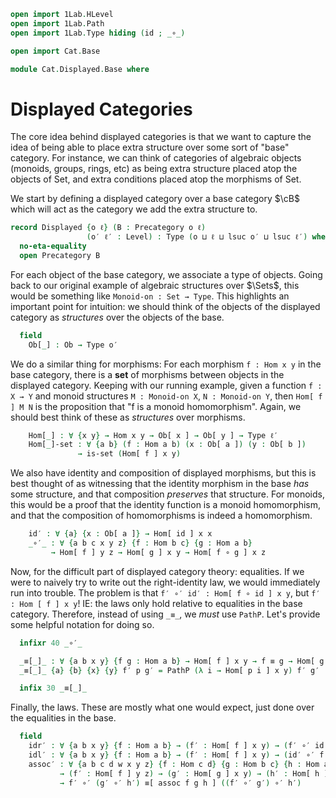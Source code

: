 ```agda
open import 1Lab.HLevel
open import 1Lab.Path
open import 1Lab.Type hiding (id ; _∘_)

open import Cat.Base

module Cat.Displayed.Base where
```

# Displayed Categories

The core idea behind displayed categories is that we want to capture the
idea of being able to place extra structure over some sort of "base"
category. For instance, we can think of categories of algebraic objects
(monoids, groups, rings, etc) as being extra structure placed atop the
objects of Set, and extra conditions placed atop the morphisms of Set.

We start by defining a displayed category over a base category $\cB$
which will act as the category we add the extra structure to.

```agda
record Displayed {o ℓ} (B : Precategory o ℓ)
                 (o′ ℓ′ : Level) : Type (o ⊔ ℓ ⊔ lsuc o′ ⊔ lsuc ℓ′) where
  no-eta-equality
  open Precategory B
```

For each object of the base category, we associate a type of objects.
Going back to our original example of algebraic structures over $\Sets$,
this would be something like `Monoid-on : Set → Type`. This highlights
an important point for intuition: we should think of the objects of the
displayed category as _structures_ over the objects of the base.

```agda
  field
    Ob[_] : Ob → Type o′
```

We do a similar thing for morphisms: For each morphism `f : Hom x y`
in the base category, there is a **set** of morphisms between objects
in the displayed category. Keeping with our running example, given a
function `f : X → Y` and monoid structures `M : Monoid-on X`,
`N : Monoid-on Y`, then `Hom[ f ] M N` is the proposition that "f is a
monoid homomorphism". Again, we should best think of these as
_structures_ over morphisms.

```agda
    Hom[_] : ∀ {x y} → Hom x y → Ob[ x ] → Ob[ y ] → Type ℓ′
    Hom[_]-set : ∀ {a b} (f : Hom a b) (x : Ob[ a ]) (y : Ob[ b ])
               → is-set (Hom[ f ] x y)
```

We also have identity and composition of displayed morphisms, but this
is best thought of as witnessing that the identity morphism in the base
_has_ some structure, and that composition _preserves_ that structure.
For monoids, this would be a proof that the identity function is a
monoid homomorphism, and that the composition of homomorphisms is
indeed a homomorphism.

```agda
    id′ : ∀ {a} {x : Ob[ a ]} → Hom[ id ] x x
    _∘′_ : ∀ {a b c x y z} {f : Hom b c} {g : Hom a b}
         → Hom[ f ] y z → Hom[ g ] x y → Hom[ f ∘ g ] x z
```

Now, for the difficult part of displayed category theory: equalities.
If we were to naively try to write out the right-identity law, we would
immediately run into trouble. The problem is that
`f′ ∘′ id′ : Hom[ f ∘ id ] x y`, but `f′ : Hom [ f ] x y`! IE: the laws
only hold relative to equalities in the base category. Therefore, instead
of using `_≡_`, we _must_ use `PathP`. Let's provide some helpful
notation for doing so.

```agda
  infixr 40 _∘′_

  _≡[_]_ : ∀ {a b x y} {f g : Hom a b} → Hom[ f ] x y → f ≡ g → Hom[ g ] x y → Type ℓ′
  _≡[_]_ {a} {b} {x} {y} f′ p g′ = PathP (λ i → Hom[ p i ] x y) f′ g′

  infix 30 _≡[_]_
```

Finally, the laws. These are mostly what one would expect, just done
over the equalities in the base.

```agda
  field
    idr′ : ∀ {a b x y} {f : Hom a b} → (f′ : Hom[ f ] x y) → (f′ ∘′ id′) ≡[ idr f ] f′
    idl′ : ∀ {a b x y} {f : Hom a b} → (f′ : Hom[ f ] x y) → (id′ ∘′ f′) ≡[ idl f ] f′
    assoc′ : ∀ {a b c d w x y z} {f : Hom c d} {g : Hom b c} {h : Hom a b}
           → (f′ : Hom[ f ] y z) → (g′ : Hom[ g ] x y) → (h′ : Hom[ h ] w x)
           → f′ ∘′ (g′ ∘′ h′) ≡[ assoc f g h ] ((f′ ∘′ g′) ∘′ h′)
```
